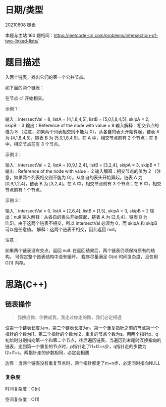 
<!--
 * @Author: baisichen
 * @Date: 2021-05-10 10:20:04
 * @LastEditTime: 2021-06-08 11:11:14
 * @LastEditors: baisichen
 * @Description: 
-->
# 日期/类型
20210608 链表

本题与主站 160 题相同：https://leetcode-cn.com/problems/intersection-of-two-linked-lists/

# 题目描述
入两个链表，找出它们的第一个公共节点。

如下面的两个链表：

在节点 c1 开始相交。


示例 1：

输入：intersectVal = 8, listA = [4,1,8,4,5], listB = [5,0,1,8,4,5], skipA = 2, skipB = 3
输出：Reference of the node with value = 8
输入解释：相交节点的值为 8 （注意，如果两个列表相交则不能为 0）。从各自的表头开始算起，链表 A 为 [4,1,8,4,5]，链表 B 为 [5,0,1,8,4,5]。在 A 中，相交节点前有 2 个节点；在 B 中，相交节点前有 3 个节点。
 

示例 2：



输入：intersectVal = 2, listA = [0,9,1,2,4], listB = [3,2,4], skipA = 3, skipB = 1
输出：Reference of the node with value = 2
输入解释：相交节点的值为 2 （注意，如果两个列表相交则不能为 0）。从各自的表头开始算起，链表 A 为 [0,9,1,2,4]，链表 B 为 [3,2,4]。在 A 中，相交节点前有 3 个节点；在 B 中，相交节点前有 1 个节点。
 

示例 3：



输入：intersectVal = 0, listA = [2,6,4], listB = [1,5], skipA = 3, skipB = 2
输出：null
输入解释：从各自的表头开始算起，链表 A 为 [2,6,4]，链表 B 为 [1,5]。由于这两个链表不相交，所以 intersectVal 必须为 0，而 skipA 和 skipB 可以是任意值。
解释：这两个链表不相交，因此返回 null。
 

注意：

如果两个链表没有交点，返回 null.
在返回结果后，两个链表仍须保持原有的结构。
可假定整个链表结构中没有循环。
程序尽量满足 O(n) 时间复杂度，且仅用 O(1) 内存。

# 思路(C++)

## 链表操作

> 我换成你，你换成我，我走过你走的路，我们必定相遇

设第一个链表长度为m，第二个链表长度为n，第一个重复指针之前的节点第一个指针的个数为l1，第二个指针的个数为l2，重复的节点个数为s。用两个指针p、q初始时分别指向第一个和第二个节点，往后遍历链表，当遍历到末尾时互换指向的链表，走到第一个重复的节点时，p指针走了l1+l2+s步，q指针走的步数为l2+l1+s，两指针走的步数相同，必定会相遇

边界：当两个链表没有重复节点时，两个指针都走了m+n步，必定同时指向NULL

### 复杂度
时间复杂度：O(n）

空间复杂度：O(1)
